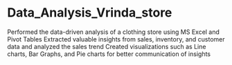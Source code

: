 # Data_Analysis_Vrinda_store
 Performed the data-driven analysis of a clothing store using MS Excel and Pivot Tables
 Extracted valuable insights from sales, inventory, and customer data and analyzed the sales trend
 Created visualizations such as Line charts, Bar Graphs, and Pie charts for better communication of insights 
